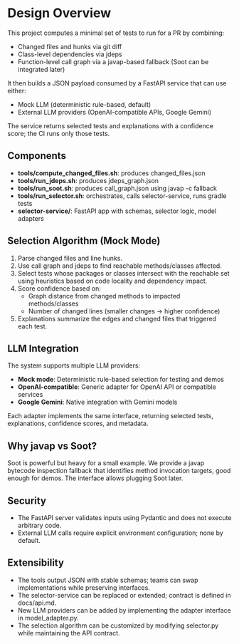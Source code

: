 # Design Overview

This project computes a minimal set of tests to run for a PR by combining:
- Changed files and hunks via git diff
- Class-level dependencies via jdeps
- Function-level call graph via a javap-based fallback (Soot can be integrated later)

It then builds a JSON payload consumed by a FastAPI service that can use either:
- Mock LLM (deterministic rule-based, default)
- External LLM providers (OpenAI-compatible APIs, Google Gemini)

The service returns selected tests and explanations with a confidence score; the CI runs only those tests.

## Components

- **tools/compute_changed_files.sh**: produces changed_files.json
- **tools/run_jdeps.sh**: produces jdeps_graph.json
- **tools/run_soot.sh**: produces call_graph.json using javap -c fallback
- **tools/run_selector.sh**: orchestrates, calls selector-service, runs gradle tests
- **selector-service/**: FastAPI app with schemas, selector logic, model adapters

## Selection Algorithm (Mock Mode)
1. Parse changed files and line hunks.
2. Use call graph and jdeps to find reachable methods/classes affected.
3. Select tests whose packages or classes intersect with the reachable set using heuristics based on code locality and dependency impact.
4. Score confidence based on:
   - Graph distance from changed methods to impacted methods/classes
   - Number of changed lines (smaller changes -> higher confidence)
5. Explanations summarize the edges and changed files that triggered each test.

## LLM Integration
The system supports multiple LLM providers:
- **Mock mode**: Deterministic rule-based selection for testing and demos
- **OpenAI-compatible**: Generic adapter for OpenAI API or compatible services
- **Google Gemini**: Native integration with Gemini models

Each adapter implements the same interface, returning selected tests, explanations, confidence scores, and metadata.

## Why javap vs Soot?
Soot is powerful but heavy for a small example. We provide a javap bytecode inspection fallback that identifies method invocation targets, good enough for demos. The interface allows plugging Soot later.

## Security
- The FastAPI server validates inputs using Pydantic and does not execute arbitrary code.
- External LLM calls require explicit environment configuration; none by default.

## Extensibility
- The tools output JSON with stable schemas; teams can swap implementations while preserving interfaces.
- The selector-service can be replaced or extended; contract is defined in docs/api.md.
- New LLM providers can be added by implementing the adapter interface in model_adapter.py.
- The selection algorithm can be customized by modifying selector.py while maintaining the API contract.
